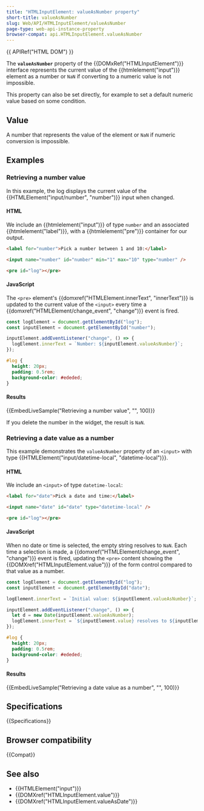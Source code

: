 ```yaml
---
title: "HTMLInputElement: valueAsNumber property"
short-title: valueAsNumber
slug: Web/API/HTMLInputElement/valueAsNumber
page-type: web-api-instance-property
browser-compat: api.HTMLInputElement.valueAsNumber
---
```


{{ APIRef("HTML DOM") }}

The **`valueAsNumber`** property of the {{DOMxRef("HTMLInputElement")}} interface represents the current value of the {{htmlelement("input")}} element as a number or `NaN` if converting to a numeric value is not impossible.

This property can also be set directly, for example to set a default numeric value based on some condition.

## Value

A number that represents the value of the element or `NaN` if numeric conversion is impossible.

## Examples

### Retrieving a number value

In this example, the log displays the current value of the {{HTMLElement("input/number", "number")}} input when changed.

#### HTML

We include an {{htmlelement("input")}} of type `number` and an associated {{htmlelement("label")}}, with a {{htmlelement("pre")}} container for our output.

```html
<label for="number">Pick a number between 1 and 10:</label>

<input name="number" id="number" min="1" max="10" type="number" />

<pre id="log"></pre>
```

#### JavaScript

The `<pre>` element's {{domxref("HTMLElement.innerText", "innerText")}} is updated to the current value of the `<input>` every time a {{domxref("HTMLElement/change_event", "change")}} event is fired.

```js
const logElement = document.getElementById("log");
const inputElement = document.getElementById("number");

inputElement.addEventListener("change", () => {
  logElement.innerText = `Number: ${inputElement.valueAsNumber}`;
});
```

```css hidden
#log {
  height: 20px;
  padding: 0.5rem;
  background-color: #ededed;
}
```

#### Results

{{EmbedLiveSample("Retrieving a number value", "", 100)}}

If you delete the number in the widget, the result is `NaN`.

### Retrieving a date value as a number

This example demonstrates the `valueAsNumber` property of an `<input>` with type {{HTMLElement("input/datetime-local", "datetime-local")}}.

#### HTML

We include an `<input>` of type `datetime-local`:

```html
<label for="date">Pick a date and time:</label>

<input name="date" id="date" type="datetime-local" />

<pre id="log"></pre>
```

#### JavaScript

When no date or time is selected, the empty string resolves to `NaN`. Each time a selection is made, a {{domxref("HTMLElement/change_event", "change")}} event is fired, updating the `<pre>` content showing the {{DOMXref("HTMLInputElement.value")}} of the form control compared to that value as a number.

```js
const logElement = document.getElementById("log");
const inputElement = document.getElementById("date");

logElement.innerText = `Initial value: ${inputElement.valueAsNumber}`;

inputElement.addEventListener("change", () => {
  let d = new Date(inputElement.valueAsNumber);
  logElement.innerText = `${inputElement.value} resolves to ${inputElement.valueAsNumber}, \nwhich is ${d.toDateString()} at ${d.toTimeString()}`;
});
```

```css hidden
#log {
  height: 20px;
  padding: 0.5rem;
  background-color: #ededed;
}
```

#### Results

{{EmbedLiveSample("Retrieving a date value as a number", "", 100)}}

## Specifications

{{Specifications}}

## Browser compatibility

{{Compat}}

## See also

- {{HTMLElement("input")}}
- {{DOMXref("HTMLInputElement.value")}}
- {{DOMXref("HTMLInputElement.valueAsDate")}}
